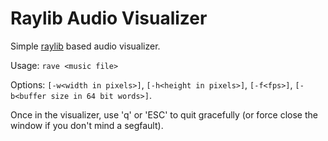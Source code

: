 # Raylib Audio Visualizer

Simple [raylib](https://github.com/raysan5/raylib) based audio visualizer.

Usage: `rave <music file>`

Options: `[-w<width in pixels>]`, `[-h<height in pixels>]`, `[-f<fps>]`,
`[-b<buffer size in 64 bit words>]`.

Once in the visualizer, use 'q' or 'ESC' to quit gracefully (or force close the
window if you don't mind a segfault).
